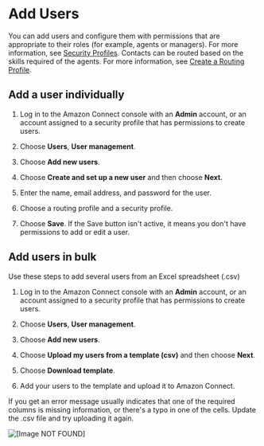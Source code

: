 # Add Users<a name="user-management"></a>

You can add users and configure them with permissions that are appropriate to their roles \(for example, agents or managers\)\. For more information, see [Security Profiles](connect-security-profiles.md)\. Contacts can be routed based on the skills required of the agents\. For more information, see [Create a Routing Profile](routing-profiles.md)\.

## Add a user individually<a name="add-a-user"></a>

1. Log in to the Amazon Connect console with an **Admin** account, or an account assigned to a security profile that has permissions to create users\.

1. Choose **Users**, **User management**\.

1. Choose **Add new users**\.

1. Choose **Create and set up a new user** and then choose **Next**\.

1. Enter the name, email address, and password for the user\.

1. Choose a routing profile and a security profile\.

1. Choose **Save**\. If the Save button isn't active, it means you don't have permissions to add or edit a user\. 

## Add users in bulk<a name="add-users-in-bulk"></a>

Use these steps to add several users from an Excel spreadsheet \(\.csv\)

1. Log in to the Amazon Connect console with an **Admin** account, or an account assigned to a security profile that has permissions to create users\.

1. Choose **Users**, **User management**\.

1. Choose **Add new users**\.

1. Choose **Upload my users from a template \(csv\)** and then choose **Next**\.

1. Choose **Download template**\. 

1. Add your users to the template and upload it to Amazon Connect\.

If you get an error message usually indicates that one of the required columns is missing information, or there's a typo in one of the cells\. Update the \.csv file and try uploading it again\. 

![\[Image NOT FOUND\]](http://docs.aws.amazon.com/connect/latest/adminguide/images/error-message-uploaded-csv-file.png)